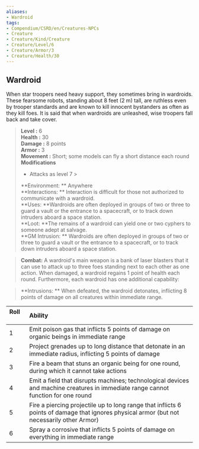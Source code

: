```yaml
---
aliases:
- Wardroid
tags:
- Compendium/CSRD/en/Creatures-NPCs
- Creature
- Creature/Kind/Creature
- Creature/Level/6
- Creature/Armor/3
- Creature/Health/30
---
```


  
## Wardroid  
When star troopers need heavy support, they sometimes bring in wardroids. These fearsome robots, standing about 8 feet (2 m) tall, are ruthless even by trooper standards and are known to kill innocent bystanders as often as they kill foes. It is said that when wardroids are unleashed, wise troopers fall back and take cover.  

  
> **Level :** 6  
> **Health :** 30  
> **Damage :** 8 points  
> **Armor :** 3  
> **Movement :** Short; some models can fly a short distance each round  
> **Modifications**  
>- Attacks as level 7 >
>  
> **Environment: ** Anywhere  
> **Interactions: ** Interaction is difficult for those not authorized to communicate with a wardroid.  
> **Uses: **Wardroids are often deployed in groups of two or three to guard a vault or the entrance to a spacecraft, or to track down intruders aboard a space station.  
> **Loot: **The remains of a wardroid can yield one or two cyphers to someone adept at salvage.  
> **GM Intrusion: ** Wardroids are often deployed in groups of two or three to guard a vault or the entrance to a spacecraft, or to track down intruders aboard a space station.  

> **Combat:** 
> A wardroid's main weapon is a bank of laser blasters that it can use to attack up to three foes standing next to each other as one action. When damaged, a wardroid regains 1 point of health each round. Furthermore, each wardroid has one additional capability:  
  

> **Intrusions: ** 
> When defeated, the wardroid detonates, inflicting 8 points of damage on all creatures within immediate range.  
  

|  Roll &nbsp; &nbsp; &nbsp; | Ability  |  
| ------------- | :----------- |  
| 1 | Emit poison gas that inflicts 5 points of damage on organic beings in immediate range |  
| 2 | Project grenades up to long distance that detonate in an immediate radius, inflicting 5 points of damage |  
| 3 | Fire a beam that stuns an organic being for one round, during which it cannot take actions |  
| 4 | Emit a field that disrupts machines; technological devices and machine creatures in immediate range cannot function for one round |  
| 5 | Fire a piercing projectile up to long range that inflicts 6 points of damage that ignores physical armor (but not necessarily other Armor) |  
| 6 | Spray a corrosive that inflicts 5 points of damage on everything in immediate range |